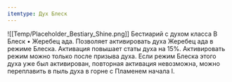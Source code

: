 ```yaml
---
itemtype: Дух Блеск
---
```

![[Temp/Placeholder_Bestiary_Shine.png]]
Бестиарий с духом класса B Блеск • Жеребец ада. Позволяет активировать духа Жеребец ада в режиме Блеска. Активация повышает статы духа на 15%. Активировать режим можно только после призыва духа. Если режим Блеска этого духа уже был активирован, повторная активация невозможна, можно переплавить в пыль духа в горне с Пламенем начала I.
